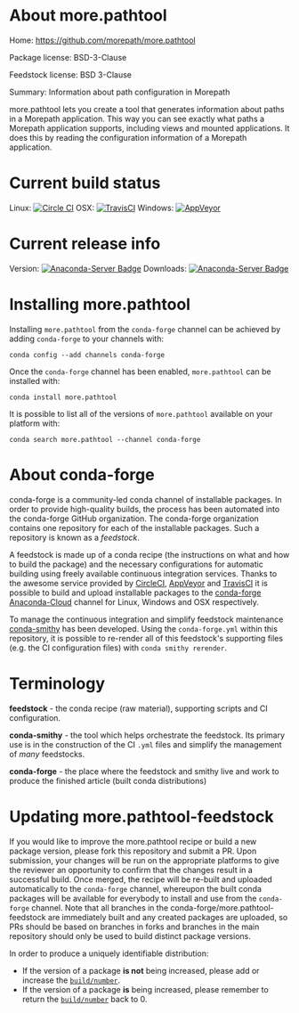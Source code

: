 About more.pathtool
===================

Home: https://github.com/morepath/more.pathtool

Package license: BSD-3-Clause

Feedstock license: BSD 3-Clause

Summary: Information about path configuration in Morepath

more.pathtool lets you create a tool that generates information about paths
in a Morepath application. This way you can see exactly what paths a
Morepath application supports, including views and mounted applications. It
does this by reading the configuration information of a Morepath
application.


Current build status
====================

Linux: [![Circle CI](https://circleci.com/gh/conda-forge/more.pathtool-feedstock.svg?style=shield)](https://circleci.com/gh/conda-forge/more.pathtool-feedstock)
OSX: [![TravisCI](https://travis-ci.org/conda-forge/more.pathtool-feedstock.svg?branch=master)](https://travis-ci.org/conda-forge/more.pathtool-feedstock)
Windows: [![AppVeyor](https://ci.appveyor.com/api/projects/status/github/conda-forge/more.pathtool-feedstock?svg=True)](https://ci.appveyor.com/project/conda-forge/more-pathtool-feedstock/branch/master)

Current release info
====================
Version: [![Anaconda-Server Badge](https://anaconda.org/conda-forge/more.pathtool/badges/version.svg)](https://anaconda.org/conda-forge/more.pathtool)
Downloads: [![Anaconda-Server Badge](https://anaconda.org/conda-forge/more.pathtool/badges/downloads.svg)](https://anaconda.org/conda-forge/more.pathtool)

Installing more.pathtool
========================

Installing `more.pathtool` from the `conda-forge` channel can be achieved by adding `conda-forge` to your channels with:

```
conda config --add channels conda-forge
```

Once the `conda-forge` channel has been enabled, `more.pathtool` can be installed with:

```
conda install more.pathtool
```

It is possible to list all of the versions of `more.pathtool` available on your platform with:

```
conda search more.pathtool --channel conda-forge
```


About conda-forge
=================

conda-forge is a community-led conda channel of installable packages.
In order to provide high-quality builds, the process has been automated into the
conda-forge GitHub organization. The conda-forge organization contains one repository
for each of the installable packages. Such a repository is known as a *feedstock*.

A feedstock is made up of a conda recipe (the instructions on what and how to build
the package) and the necessary configurations for automatic building using freely
available continuous integration services. Thanks to the awesome service provided by
[CircleCI](https://circleci.com/), [AppVeyor](http://www.appveyor.com/)
and [TravisCI](https://travis-ci.org/) it is possible to build and upload installable
packages to the [conda-forge](https://anaconda.org/conda-forge)
[Anaconda-Cloud](http://docs.anaconda.org/) channel for Linux, Windows and OSX respectively.

To manage the continuous integration and simplify feedstock maintenance
[conda-smithy](http://github.com/conda-forge/conda-smithy) has been developed.
Using the ``conda-forge.yml`` within this repository, it is possible to re-render all of
this feedstock's supporting files (e.g. the CI configuration files) with ``conda smithy rerender``.


Terminology
===========

**feedstock** - the conda recipe (raw material), supporting scripts and CI configuration.

**conda-smithy** - the tool which helps orchestrate the feedstock.
                   Its primary use is in the construction of the CI ``.yml`` files
                   and simplify the management of *many* feedstocks.

**conda-forge** - the place where the feedstock and smithy live and work to
                  produce the finished article (built conda distributions)


Updating more.pathtool-feedstock
================================

If you would like to improve the more.pathtool recipe or build a new
package version, please fork this repository and submit a PR. Upon submission,
your changes will be run on the appropriate platforms to give the reviewer an
opportunity to confirm that the changes result in a successful build. Once
merged, the recipe will be re-built and uploaded automatically to the
`conda-forge` channel, whereupon the built conda packages will be available for
everybody to install and use from the `conda-forge` channel.
Note that all branches in the conda-forge/more.pathtool-feedstock are
immediately built and any created packages are uploaded, so PRs should be based
on branches in forks and branches in the main repository should only be used to
build distinct package versions.

In order to produce a uniquely identifiable distribution:
 * If the version of a package **is not** being increased, please add or increase
   the [``build/number``](http://conda.pydata.org/docs/building/meta-yaml.html#build-number-and-string).
 * If the version of a package **is** being increased, please remember to return
   the [``build/number``](http://conda.pydata.org/docs/building/meta-yaml.html#build-number-and-string)
   back to 0.
